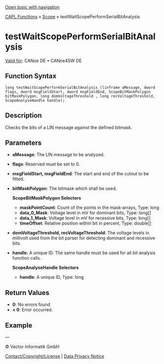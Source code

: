 [Open topic with navigation](../../../../../CANoeDEFamily.htm#Topics/CAPLFunctions/Test/Functions/CAPLfunctionTestWaitScopePerformSerialBitAnalysis.md)

[CAPL Functions](../../CAPLfunctions.md) » [Scope](../../Scope/CAPLfunctionsScopeOverview.md) » testWaitScopePerformSerialBitAnalysis

# testWaitScopePerformSerialBitAnalysis

[Valid for](../../../Shared/FeatureAvailability.md):  CANoe DE • CANoe4SW DE

## Function Syntax

```plaintext
long testWaitScopePerformSerialBitAnalysis (linframe aMessage, dword flags, dword msgFieldStart, dword msgFieldEnd, ScopeBitMaskPolygon bitMaskPolygon, long domVoltageThreshold , long recVoltageThreshold, ScopeAnalyseHandle handle);
```

## Description

Checks the bits of a LIN message against the defined bitmask.

## Parameters

- **aMessage**: The LIN message to be analyzed.
- **flags**: Reserved must be set to 0.
- **msgFieldStart, msgFieldEnd**: The start and end of the cutout to be fitted.
- **bitMaskPolygon**: The bitmask which shall be used.

  **ScopeBitMaskPolygon Selectors**

  - **maskPointCount**: Count of the points in the mask-arrays, Type: long
  - **data_0_Mask**: Voltage level in mV for dominant bits, Type: long[]
  - **data_1_Mask**: Voltage level in mV for recessive bits, Type: long[]
  - **timeOffset**: Relative position within bit in percent, Type: double[]

- **domVoltageThreshold, recVoltageThreshold**: The voltage levels in millivolt used from the bit parser for detecting dominant and recessive bits.
- **handle**: A unique ID. The same handle must be used for all bit analysis function calls.

  **ScopeAnalyseHandle Selectors**

  - **handle**: A unique ID, Type: long

## Return Values

- **0**: No errors found
- **< 0**: Error occurred.

## Example

—

© Vector Informatik GmbH

[Contact/Copyright/License](../../../Shared/ContactCopyrightLicense.md) | [Data Privacy Notice](https://www.vector.com/int/en/company/get-info/privacy-policy/)